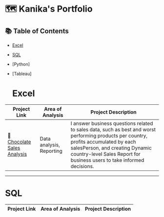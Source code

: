 # 🗺 Kanika's Portfolio

## 📚 Table of Contents
- [Excel](#Excel)
- [SQL](#SQL)
- [Python]
- [Tableau]

  # Excel

| Project Link | Area of Analysis | Project Description | 
|---|---|---|
| 🍫 [Chocolate Sales Analysis](https://github.com/Kanikamittal99/Excel-DataAnalysis/tree/master/ChocolateSalesAnalysis) | Data analysis, Reporting | I answer business questions related to sales data, such as best and worst performing products per country, profits accumulated by each salesPerson, and creating Dynamic country-level Sales Report for business users to take informed decisions. | 

***

# SQL

| Project Link | Area of Analysis | Project Description | 
|---|---|---|
